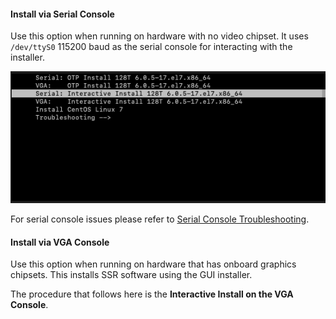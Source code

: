 #### Install via Serial Console

Use this option when running on hardware with no video chipset. It uses `/dev/ttyS0` 115200 baud as the serial console for interacting with the installer. 

![Serial Install Selection](/img/install_select_interactive2.png)

For serial console issues please refer to [Serial Console Troubleshooting](#serial-console-troubleshooting).

#### Install via VGA Console

Use this option when running on hardware that has onboard graphics chipsets. This installs SSR software using the GUI installer.

The procedure that follows here is the **Interactive Install on the VGA Console**.